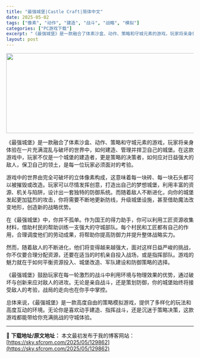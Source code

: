 ```yaml
---
title: "最强城堡|Castle Craft|简体中文"
date: 2025-05-02
tags: ["像素", "动作", "建造", "战斗", "战略", "模拟"]
categories: ["PC游戏下载"]
excerpt: "《最强城堡》是一款融合了体素沙盒、动作、策略和守城元素的游戏，玩家将亲身体验在一片充满混乱与破坏的世界中，如何建造、管理并捍卫自己的城堡。在这款游戏中，玩家不仅是一个城堡的建造者，更是策略的决策者，如何应对日益强大的敌人，保卫自己的领土，是每一位玩家必须面对的考验。 游戏中的世界由完全可破坏的立体像&hellip;"
layout: post
---
```


<img class="aligncenter size-full wp-image-129863" src="https://sky.sfcrom.com/wp-content/uploads/2025/05/2025050206092831.webp" alt="" width="660" height="215" />

《最强城堡》是一款融合了体素沙盒、动作、策略和守城元素的游戏，玩家将亲身体验在一片充满混乱与破坏的世界中，如何建造、管理并捍卫自己的城堡。在这款游戏中，玩家不仅是一个城堡的建造者，更是策略的决策者，如何应对日益强大的敌人，保卫自己的领土，是每一位玩家必须面对的考验。

游戏中的世界由完全可破坏的立体像素构成，这意味着每一块砖、每一块石头都可以被摧毁或改造。玩家可以尽情发挥创意，打造出自己的梦想城堡，利用丰富的资源、机关与陷阱，设计出一套独特的防御系统。而随着敌人不断进化，向你的城堡发起更加猛烈的攻击，你将需要不断地更新防线，升级城堡设施，甚至借助魔法改变地形，创造新的战略优势。

在《最强城堡》中，你并不孤单。作为国王的得力助手，你可以利用工匠资源收集材料，借助村民的帮助训练一支强大的守城部队。每个村民和工匠都有自己的作用，合理调度他们的劳动成果，将帮助你提高防御力并提升整体战略实力。

然而，随着敌人的不断进化，他们将变得越来越强大，面对这样日益严峻的挑战，你不仅要合理分配资源，还要在适当的时机亲自投入战场，或是指挥部队。游戏的魅力就在于如何平衡资源投入、城堡改造、军队建设和防御策略的选择。

《最强城堡》鼓励玩家在每一轮激烈的战斗中利用环境与物理效果的优势，通过破坏与创新来应对敌人的进攻。无论是亲自战斗，还是策划防御，你的城堡始终将接受敌人的考验，战局的走向也在你手中掌控。

总体来说，《最强城堡》是一款高度自由的策略模拟游戏，提供了多样化的玩法和高度互动的环境。无论你是喜欢动手建造、指挥战斗，还是沉迷于策略决策，这款游戏都能带给你充满挑战的守城体验。

---
📖 **下载地址/原文地址：** 本文最初发布于我的博客网站：[https://sky.sfcrom.com/2025/05/129862](https://sky.sfcrom.com/2025/05/129862)

